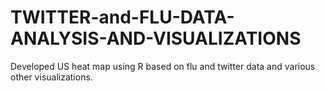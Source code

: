 # TWITTER-and-FLU-DATA-ANALYSIS-AND-VISUALIZATIONS
Developed US heat map using R based on flu and twitter data and various other visualizations.

